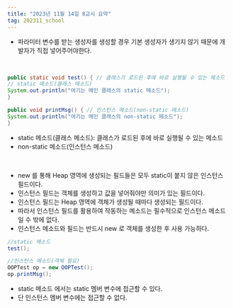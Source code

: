 ```yaml
---
title: "2023년 11월 14일 8교시 요약"
tag: 202311_school
---
```


- 파라미터 변수를 받는 생성자를 생성할 경우 기본 생성자가 생기지 않기 때문에 개발자가 직접 넣어주어야한다.

<br>

```java
public static void test() { // 클래스가 로드된 후에 바로 실행될 수 있는 메소드
// static 메소드(클래스 메소드)
System.out.println("여기는 메인 클래스의 static 메소드");
}

public void printMsg() { // 인스턴스 메소드(non-static 메소드)
System.out.println("여기는 메인 클래스의 non-static 메소드");
}
```
- static 메소드(클래스 메소드):  클래스가 로드된 후에 바로 실행될 수 있는 메소드
- non-static 메소드(인스턴스 메소드)

<br>

- new 를 통해 Heap 영역에 생성되는 필드들은 모두 static이 붙지 않은 인스턴스 필드이다.
- 인스턴스 필드는 객체를 생성하고 값을 넣어줘야만 의미가 있는 필드이다.
- 인스턴스 필드는 Heap 영역에 객체가 생성될 때마다 생성되는 필드이다.
- 따라서 인스턴스 필드를 활용하여 작동하는 메소드는 필수적으로 인스턴스 메소드일 수 밖에 없다.
- 인스턴스 메소드와 필드는 반드시 new 로 객체를 생성한 후 사용 가능하다.

```java
//static 메소드
test();

//인스턴스 메소드(객체 필요)
OOPTest op = new OOPTest();
op.printMsg();
```
- static 메소드 에서는 static 멤버 변수에 접근할 수 있다.
- 단 인스턴스 멤버 변수에는 접근할 수 없다.
